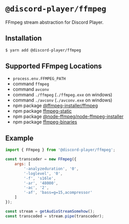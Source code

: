 # `@discord-player/ffmpeg`

FFmpeg stream abstraction for Discord Player.

## Installation

```sh
$ yarn add @discord-player/ffmpeg
```

## Supported FFmpeg Locations

-   `process.env.FFMPEG_PATH`
-   command `ffmpeg`
-   command `avconv`
-   command `./ffmpeg` (`./ffmpeg.exe` on windows)
-   command `./avconv` (`./avconv.exe` on windows)
-   npm package [@ffmpeg-installer/ffmpeg](https://npm.im/@ffmpeg-installer/ffmpeg)
-   npm package [ffmpeg-static](https://npm.im/ffmpeg-static)
-   npm package [@node-ffmpeg/node-ffmpeg-installer](@node-ffmpeg/node-ffmpeg-installer)
-   npm package [ffmpeg-binaries](https://npm.im/ffmpeg-binaries)

## Example

<!-- prettier-ignore -->
```js
import { FFmpeg } from '@discord-player/ffmpeg';

const transcoder = new FFmpeg({
    args: [
        '-analyzeduration', '0',
        '-loglevel', '0',
        '-f', 's16le',
        '-ar', '48000',
        '-ac', '2',
        '-af', 'bass=g=15,acompressor'
    ]
});

const stream = getAudioStreamSomehow();
const transcoded = stream.pipe(transcoder);
```
